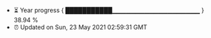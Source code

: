 - ⏳ Year progress { ███████████▁▁▁▁▁▁▁▁▁▁▁▁▁▁▁▁▁▁▁ } 38.94 %
- ⏰ Updated on Sun, 23 May 2021 02:59:31 GMT

